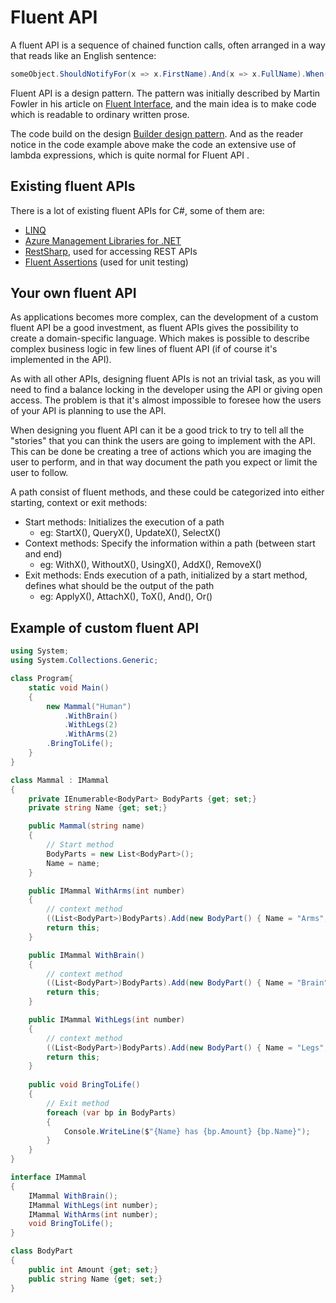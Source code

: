 # Fluent API

A fluent API is a sequence of chained function calls, often arranged in a way that reads like an English sentence:

```C#
someObject.ShouldNotifyFor(x => x.FirstName).And(x => x.FullName).When(x => x.FirstName = "Floyd").ToResult(); 
```

Fluent API is a design pattern. The pattern was initially described by Martin Fowler in his article on [Fluent Interface](https://martinfowler.com/bliki/FluentInterface.html), and the main idea is to make code which is readable to ordinary written prose. 

The code build on the design [Builder design pattern](https://refactoring.guru/design-patterns/builder). And as the reader notice in the code example above make the code an extensive use of lambda expressions, which is quite normal for Fluent API .

## Existing fluent APIs

There is a lot of existing fluent APIs for C#, some of them are:

- [LINQ](https://docs.microsoft.com/en-us/dotnet/csharp/programming-guide/concepts/linq/)
- [Azure Management Libraries for .NET](https://github.com/Azure/azure-libraries-for-net)
- [RestSharp](http://restsharp.org/), used for accessing REST APIs
- [Fluent Assertions](https://fluentassertions.com/) (used for unit testing)

## Your own fluent API

As applications becomes more complex, can the development of a custom fluent API be a good investment, as fluent APIs gives the possibility to create a domain-specific language. Which makes is possible to describe complex business logic in few lines of fluent API (if of course it's implemented in the API).

As with all other APIs, designing fluent APIs is not an trivial task, as you will need to find a balance locking in the developer using the API or giving open access. The problem is that it's almost impossible to foresee how the users of your API is planning to use the API.

When designing you fluent API can it be a good trick to try to tell all the "stories" that you can think the users are going to implement with the API. This can be done be creating a tree of actions which you are imaging the user to perform, and in that way document the path you expect or limit the user to follow.

A path consist of fluent methods, and these could be categorized into either starting, context or exit methods:

- Start methods: Initializes the execution of a path
  - eg: StartX(), QueryX(), UpdateX(), SelectX()
- Context methods: Specify the information within a path (between start and end)
  - eg: WithX(), WithoutX(), UsingX(), AddX(), RemoveX()
- Exit methods: Ends execution of a path, initialized by a start method, defines what should be the output of the path
  - eg: ApplyX(), AttachX(), ToX(), And(), Or()

## Example of custom fluent API

```C# runnable
using System;
using System.Collections.Generic;

class Program{
    static void Main()
    {
        new Mammal("Human")
            .WithBrain()
            .WithLegs(2)
            .WithArms(2)
        .BringToLife();
    }
}

class Mammal : IMammal
{
	private IEnumerable<BodyPart> BodyParts {get; set;}
	private string Name {get; set;}

	public Mammal(string name)
	{
		// Start method
		BodyParts = new List<BodyPart>();
		Name = name;
	}

	public IMammal WithArms(int number)
	{
		// context method
		((List<BodyPart>)BodyParts).Add(new BodyPart() { Name = "Arms", Amount = 2 });
		return this;
	}

	public IMammal WithBrain()
	{
		// context method
		((List<BodyPart>)BodyParts).Add(new BodyPart() { Name = "Brain", Amount = 1});
		return this;
	}

	public IMammal WithLegs(int number)
	{
		// context method
		((List<BodyPart>)BodyParts).Add(new BodyPart() { Name = "Legs", Amount = 2 });
		return this;
	}
	
	public void BringToLife() 
	{
		// Exit method
		foreach (var bp in BodyParts)
		{
			Console.WriteLine($"{Name} has {bp.Amount} {bp.Name}");
		}	
	}
}

interface IMammal
{
	IMammal WithBrain();
	IMammal WithLegs(int number);
	IMammal WithArms(int number);
	void BringToLife();
}

class BodyPart
{
	public int Amount {get; set;}
	public string Name {get; set;}
}


```





